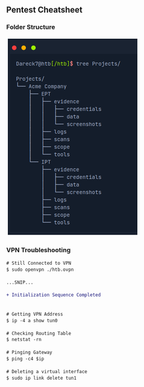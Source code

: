 ## Pentest Cheatsheet

### Folder Structure

<img src="img/folder_structure.png">

### VPN Troubleshooting
```diff
# Still Connected to VPN 
$ sudo openvpn ./htb.ovpn  

...SNIP...  

+ Initialization Sequence Completed  


# Getting VPN Address 
$ ip -4 a show tun0  

# Checking Routing Table 
$ netstat -rn

# Pinging Gateway 
$ ping -c4 $ip  

# Deleting a virtual interface 
$ sudo ip link delete tun1
```
